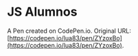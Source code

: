 # JS Alumnos

A Pen created on CodePen.io. Original URL: [https://codepen.io/lua83/pen/ZYzoxBo](https://codepen.io/lua83/pen/ZYzoxBo).

